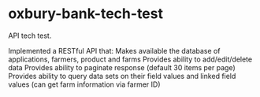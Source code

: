 # oxbury-bank-tech-test
API tech test.

Implemented a RESTful API that:
Makes available the database of applications, farmers, product and farms
Provides ability to add/edit/delete data
Provides ability to paginate response (default 30 items per page)
Provides ability to query data sets on their field values and linked field values (can get farm information via farmer ID)
